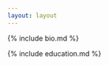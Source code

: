 ```yaml
---
layout: layout
---
```


{% include bio.md %}

<!--{% include research-exp.md %}-->

<!--{% include publications.md %}-->

<!--{% include employment.html %}-->

{% include education.md %}

<!--{% include awards.md %}-->

<!--{% include blogs.md %}-->
